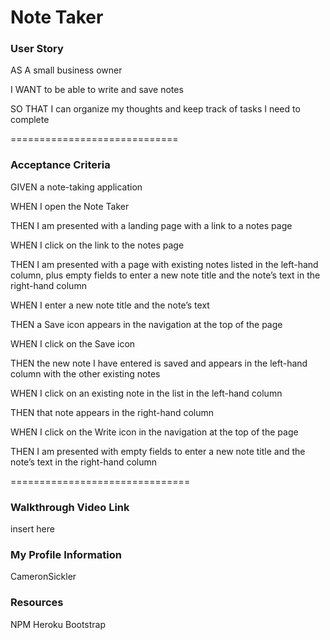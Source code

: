 # Note Taker
 
 ### User Story
 
 AS A small business owner
 
I WANT to be able to write and save notes
 
SO THAT I can organize my thoughts and keep track of tasks I need to complete
 
=============================
 
 ### Acceptance Criteria
  
GIVEN a note-taking application
 
WHEN I open the Note Taker
 
THEN I am presented with a landing page with a link to a notes page
 
WHEN I click on the link to the notes page
 
THEN I am presented with a page with existing notes listed in the left-hand column, plus empty fields to enter a new note title and the note’s text in the right-hand column
 
WHEN I enter a new note title and the note’s text
 
THEN a Save icon appears in the navigation at the top of the page
 
WHEN I click on the Save icon
 
THEN the new note I have entered is saved and appears in the left-hand column with the other existing notes
 
WHEN I click on an existing note in the list in the left-hand column
 
THEN that note appears in the right-hand column
 
WHEN I click on the Write icon in the navigation at the top of the page
 
THEN I am presented with empty fields to enter a new note title and the note’s text in the right-hand column
 
===============================
 
 ### Walkthrough Video Link
  
insert here
 
 ### My Profile Information
 
 CameronSickler

 ### Resources

 NPM    Heroku  Bootstrap